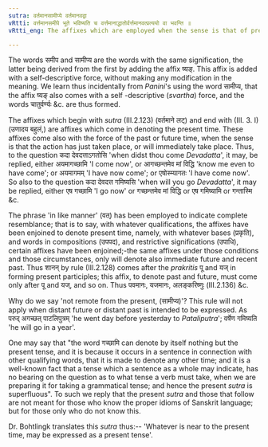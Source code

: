 ```yaml
---
sutra: वर्तमानसामीप्ये वर्तमानवद्वा
vRtti: वर्त्तमानसमीपे भूते भविष्यति च वर्त्तमानाद्धातोर्वर्त्तमानवत्प्रत्ययो वा भवन्ति ॥
vRtti_eng: The affixes which are employed when the sense is that of present time, may, optionally in like manner, be employed when the sense is that of past or future time not remote from the present.

---
```

The words समीप and सामीप्य are the words with the same signification, the latter being derived from the first by adding the affix ष्यङ्. This affix is added with a self-descriptive force, without making any modification in the meaning. We learn thus incidentally from _Panini_'s using the word सामीप्य, that the affix ष्यङ् also comes with a self -descriptive (_svartha_) force, and the words चातुर्वर्ण्यः &c. are thus formed.

The affixes which begin with _sutra_ (III.2.123) (वर्तमाने लट्) and end with (III. 3. I) (उणादय बहुलं,) are affixes which come in denoting the present time. These affixes come also with the force of the past or future time, when the sense is that the action has just taken place, or will immediately take place. Thus, to the question कदा देवदत्ताऽगतोसि 'when didst thou come _Devadatta_', it may, be replied, either अयमागच्छामि 'I come now', or आगच्छन्तमेव मां विद्धि 'know me even to have come'; or अयमागमम् 'I have now come'; or एषोस्म्यागतः 'I have come now'. So also to the question कदा देवदत्त गमिष्यसि 'when will you go _Devadatta_', it may be replied, either एष गच्छामि 'I go now' or गच्छन्तमेव मां विद्धि or एष गमिष्यामि or गन्तास्मि &c.

The phrase 'in like manner' (वत्) has been employed to indicate complete resemblance; that is to say, with whatever qualifications, the affixes have been enjoined to denote present time, namely, with whatever bases (प्रकृति), and words in compositions (उपपद), and restrictive significations (उपाधि), certain affixes have been enjoined;-the same affixes under those conditions and those circumstances, only will denote also immediate future and recent past. Thus शानन् by rule (III.2.128) comes after the _prakritis_ पू and यज् in forming present participles; this affix, to denote past and future, must come only after पू and यज्, and so on. Thus पवमानः, यजमानः, अलङ्करिष्णुः (III.2.136) &c.

Why do we say 'not remote from the present, (सामीप्य)'? This rule will not apply when distant future or distant past is intended to be expressed. As परुद् अगच्छत् पाटलिपुत्रम् 'he went day before yesterday to _Pataliputra_'; वर्षेण गमिष्यति 'he will go in a year'.

One may say that "the word गच्छामि can denote by itself nothing but the present tense, and it is because it occurs in a sentence in connection with other qualifying words, that it is made to denote any other time; and it is a well-known fact that a tense which a sentence as a whole may indicate, has no bearing on the question as to what tense a verb must take, when we are preparing it for taking a grammatical tense; and hence the present _sutra_ is superfluous". To such we reply that the present _sutra_ and those that follow are not meant for those who know the proper idioms of Sanskrit language; but for those only who do not know this.

Dr. Bohtlingk translates this _sutra_ thus:-- 'Whatever is near to the present time, may be expressed as a present tense'.